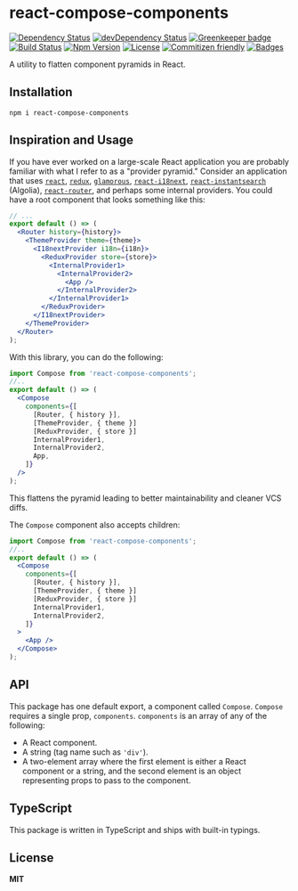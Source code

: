 # react-compose-components

[![Dependency Status](https://img.shields.io/david/knpwrs/react-compose-components.svg)](https://david-dm.org/knpwrs/react-compose-components)
[![devDependency Status](https://img.shields.io/david/dev/knpwrs/react-compose-components.svg)](https://david-dm.org/knpwrs/react-compose-components#info=devDependencies)
[![Greenkeeper badge](https://badges.greenkeeper.io/knpwrs/react-compose-components.svg)](https://greenkeeper.io/)
[![Build Status](https://img.shields.io/travis/knpwrs/react-compose-components.svg)](https://travis-ci.org/knpwrs/react-compose-components)
[![Npm Version](https://img.shields.io/npm/v/react-compose-components.svg)](https://www.npmjs.com/package/react-compose-components)
[![License](https://img.shields.io/badge/license-MIT-blue.svg)](https://opensource.org/licenses/MIT)
[![Commitizen friendly](https://img.shields.io/badge/commitizen-friendly-brightgreen.svg)](http://commitizen.github.io/cz-cli/)
[![Badges](https://img.shields.io/badge/badges-8-orange.svg)](http://shields.io/)

A utility to flatten component pyramids in React.

## Installation

```
npm i react-compose-components
```

## Inspiration and Usage

If you have ever worked on a large-scale React application you are probably
familiar with what I refer to as a "provider pyramid." Consider an application
that uses [`react`], [`redux`], [`glamorous`], [`react-i18next`],
[`react-instantsearch`] (Algolia), [`react-router`], and perhaps some internal
providers. You could have a root component that looks something like this:

```jsx
// ...
export default () => (
  <Router history={history}>
    <ThemeProvider theme={theme}>
      <I18nextProvider i18n={i18n}>
        <ReduxProvider store={store}>
          <InternalProvider1>
            <InternalProvider2>
              <App />
            </InternalProvider2>
          </InternalProvider1>
        </ReduxProvider>
      </I18nextProvider>
    </ThemeProvider>
  </Router>
);
```

With this library, you can do the following:

```jsx
import Compose from 'react-compose-components';
//..
export default () => (
  <Compose
    components={[
      [Router, { history }],
      [ThemeProvider, { theme }]
      [ReduxProvider, { store }]
      InternalProvider1,
      InternalProvider2,
      App,
    ]}
  />
);
```

This flattens the pyramid leading to better maintainability and cleaner VCS diffs.

The `Compose` component also accepts children:

```jsx
import Compose from 'react-compose-components';
//..
export default () => (
  <Compose
    components={[
      [Router, { history }],
      [ThemeProvider, { theme }]
      [ReduxProvider, { store }]
      InternalProvider1,
      InternalProvider2,
    ]}
  >
    <App />
  </Compose>
);
```

## API

This package has one default export, a component called `Compose`. `Compose`
requires a single prop, `components`. `components` is an array of any of the
following:

* A React component.
* A string (tag name such as `'div'`).
* A two-element array where the first element is either a React component or a
  string, and the second element is an object representing props to pass to the
  component.

## TypeScript

This package is written in TypeScript and ships with built-in typings.

## License

**MIT**

[`react`]: https://reactjs.org/ "React - A JavaScript Library for Building User Interfaces"
[`redux`]: https://redux.js.org/ "A Predictable State Container for JavaScript Apps"
[`glamorous`]: https://glamorous.rocks/ "glamorous - React Component Styling Solved 💄"
[`react-i18next`]: https://react.i18next.com/ "An Internationalization Addon for React.js"
[`react-instantsearch`]: https://community.algolia.com/react-instantsearch/ "Lightning-Fast Search for React Apps"
[`react-router`]: https://reacttraining.com/react-router/ "Declarative Routing for React.js"
